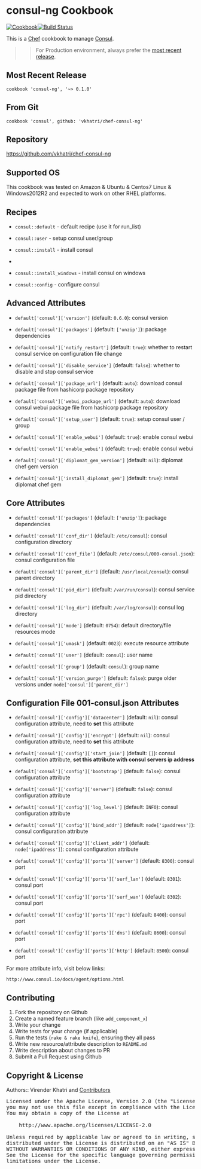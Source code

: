 consul-ng Cookbook
================

[![Cookbook](http://img.shields.io/badge/cookbook-v0.1.0-green.svg)](https://github.com/vkhatri/chef-consul-ng)[![Build Status](https://travis-ci.org/vkhatri/chef-consul-ng.svg?branch=master)](https://travis-ci.org/vkhatri/chef-consul-ng)

This is a [Chef] cookbook to manage [Consul].


>> For Production environment, always prefer the [most recent release](https://supermarket.chef.io/cookbooks/consul-ng).


## Most Recent Release

```
cookbook 'consul-ng', '~> 0.1.0'
```

## From Git

```
cookbook 'consul', github: 'vkhatri/chef-consul-ng'
```

## Repository

https://github.com/vkhatri/chef-consul-ng


## Supported OS

This cookbook was tested on Amazon & Ubuntu & Centos7 Linux & Windows2012R2 and expected to work on other RHEL platforms.


## Recipes

- `consul::default` - default recipe (use it for run_list)

- `consul::user` - setup consul user/group

- `consul::install` - install consul
- 
- `consul::install_windows` - install consul on windows

- `consul::config` - configure consul


## Advanced Attributes


* `default['consul']['version']` (default: `0.6.0`): consul version

* `default['consul']['packages']` (default: `['unzip']`): package dependencies

* `default['consul']['notify_restart']` (default: `true`): whether to restart consul service on configuration file change

* `default['consul']['disable_service']` (default: `false`): whether to disable and stop consul service

* `default['consul']['package_url']` (default: `auto`): download consul package file from hashicorp package repository

* `default['consul']['webui_package_url']` (default: `auto`): download consul webui package file from hashicorp package repository

* `default['consul']['setup_user']` (default: `true`): setup consul user / group

* `default['consul']['enable_webui']` (default: `true`): enable consul webui

* `default['consul']['enable_webui']` (default: `true`): enable consul webui

* `default['consul']['diplomat_gem_version']` (default: `nil`): diplomat chef gem version

* `default['consul']['install_diplomat_gem']` (default: `true`): install diplomat chef gem


## Core Attributes

* `default['consul']['packages']` (default: `['unzip']`): package dependencies

* `default['consul']['conf_dir']` (default: `/etc/consul`): consul configuration directory

* `default['consul']['conf_file']` (default: `/etc/consul/000-consul.json`): consul configuration file

* `default['consul']['parent_dir']` (default: `/usr/local/consul`): consul parent directory

* `default['consul']['pid_dir']` (default: `/var/run/consul`): consul service pid directory

* `default['consul']['log_dir']` (default: `/var/log/consul`): consul log directory

* `default['consul']['mode']` (default: `0754`): default directory/file resources mode

* `default['consul']['umask']` (default: `0023`): execute resource attribute

* `default['consul']['user']` (default: `consul`): user name

* `default['consul']['group']` (default: `consul`): group name

* `default['consul']['version_purge']` (default: `false`): purge older versions under `node['consul']['parent_dir']`


## Configuration File 001-consul.json Attributes

* `default['consul']['config']['datacenter']` (default: `nil`): consul configuration attribute, need to **set** this attribute

* `default['consul']['config']['encrypt']` (default: `nil`): consul configuration attribute, need to **set** this attribute

* `default['consul']['config']['start_join']` (default: `[]`): consul configuration attribute, **set this attribute with consul servers ip address**

* `default['consul']['config']['bootstrap']` (default: `false`): consul configuration attribute

* `default['consul']['config']['server']` (default: `false`): consul configuration attribute

* `default['consul']['config']['log_level']` (default: `INFO`): consul configuration attribute

* `default['consul']['config']['bind_addr']` (default: `node['ipaddress']`): consul configuration attribute

* `default['consul']['config']['client_addr']` (default: `node['ipaddress']`): consul configuration attribute

* `default['consul']['config']['ports']['server']` (default: `8300`): consul port

* `default['consul']['config']['ports']['serf_lan']` (default: `8301`): consul port

* `default['consul']['config']['ports']['serf_wan']` (default: `8302`): consul port

* `default['consul']['config']['ports']['rpc']` (default: `8400`): consul port

* `default['consul']['config']['ports']['dns']` (default: `8600`): consul port

* `default['consul']['config']['ports']['http']` (default: `8500`): consul port

For more attribute info, visit below links:

```
http://www.consul.io/docs/agent/options.html
```


## Contributing

1. Fork the repository on Github
2. Create a named feature branch (like `add_component_x`)
3. Write your change
4. Write tests for your change (if applicable)
5. Run the tests (`rake & rake knife`), ensuring they all pass
6. Write new resource/attribute description to `README.md`
7. Write description about changes to PR
8. Submit a Pull Request using Github


## Copyright & License

Authors:: Virender Khatri and [Contributors]

<pre>
Licensed under the Apache License, Version 2.0 (the "License");
you may not use this file except in compliance with the License.
You may obtain a copy of the License at

    http://www.apache.org/licenses/LICENSE-2.0

Unless required by applicable law or agreed to in writing, software
distributed under the License is distributed on an "AS IS" BASIS,
WITHOUT WARRANTIES OR CONDITIONS OF ANY KIND, either express or implied.
See the License for the specific language governing permissions and
limitations under the License.
</pre>


[Chef]: https://www.chef.io/
[consul]: https://consul.io/
[Contributors]: https://github.com/vkhatri/chef-consul/graphs/contributors
